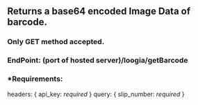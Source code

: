 ## Returns a base64 encoded Image Data of barcode.
### Only GET method accepted.
### EndPoint: (port of hosted server)/loogia/getBarcode
### *Requirements: 
headers: 
{
  api_key: *required*
}
query:
{
  slip_number: *required*
}
